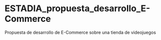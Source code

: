 # ESTADIA_propuesta_desarrollo_E-Commerce
Propuesta de desarrollo de E-Commerce sobre una tienda de videojuegos
